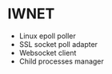 # IWNET

* Linux epoll poller
* SSL socket poll adapter 
* Websocket client 
* Child processes manager
